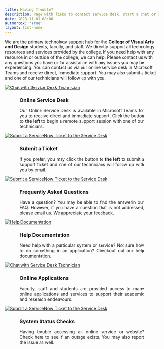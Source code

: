```yaml
---
title: Having Trouble?
description: Page with links to contact service desk, start a chat or submit a ticket.
date: 2023-11-01:08:00
authorbox: "True"
layout: list-home
---
```

<p class="welcome-box">We are the primary technology support hub for the <b style="color: var(--prime_white)">College of Visual Arts and Design</b> students, faculty, and staff. We directly support all technology resources and services provided by the college. If you need help with any resource in or outside of the college, we can help. Please contact us with any questions you have or for assistance with any issues you may be experiencing. You can contact us via our online service desk in Microsoft Teams and receive direct, immediate support. You may also submit a ticket and one of our technicians will follow up with you.</p>

<div class="service-desk-container">
<div class="service-desk">
<div class="img-container">
<a href="/redirects/rdir-service-desk.html" alt="Chat with Service Desk Technician" title="Chat with Service Desk Technician">
<img src="/mainroad/img/green/helpdesk-green.svg" alt="Chat with Service Desk Technician">
</a>
</div>
<div style="margin: 0 3rem;">
<h3 class="nomobile">Online Service Desk</h3>
<p class="nomobile" style="text-align: justify">Our Online Service Desk is available in Microsoft Teams for you to receive direct and immediate support. Click the button to <b>the left</b> to begin a remote support session with one of our technicians.</p>
</div>
</div>
<div class="service-desk">
<div class="img-container">
<a href="https://unts.service-now.com/saml_redirector.do?sysparm_uri=/unt?id=search%26q%3Dcvad-direct" alt="Submit a ServiceNow Ticket to the Service Desk" title="Submit a Support Ticket">
<img src="/mainroad/img/green/ticket-green.svg" alt="Submit a ServiceNow Ticket to the Service Desk">
</a>
</div>


<div style="margin: 0 3rem;">
<h3 class="nomobile">Submit a Ticket</h3>
<p class="nomobile" style="text-align: justify">If you prefer, you may click the button to <b>the left</b> to submit a support ticket and one of our technicians will follow up with you by email.</p>
</div>
</div>
<div class="service-desk">
<div class="img-container">
<a href="https://unts.service-now.com/saml_redirector.do?sysparm_uri=/unt?id=search%26q%3Dcvad-direct" alt="Submit a ServiceNow Ticket to the Service Desk" title="Submit a Support Ticket">
<img src="/mainroad/img/green/faq-green.svg" alt="Submit a ServiceNow Ticket to the Service Desk">
</a>
</div>


<div style="margin: 0 3rem;">
<h3 class="nomobile">Frequently Asked Questions</h3>
<p class="nomobile" style="text-align: justify">Have a question? You may be able to find the answerin our FAQ. However, if you have a question that is not addressed, please <a href="mailto:cvad.itservices@unt.edu" alt="Email Support" title="Email IT Support">email</a> us. We appreciate your feedback.</p>
</div>
</div>
<div class="service-desk">
<div class="img-container">
<a href="/mainroad/documentation" alt="IT Help Documentation" title="Help Documentation">
<img src="/mainroad/img/green/documentation-green.svg" alt="Help Documentation">
</a>
</div>

<div style="margin: 0 3rem;">
<h3 class="nomobile">Help Documentation</h3>
<p class="nomobile" style="text-align: justify">Need help with a particular system or service?  Not sure how to do something in an application?  Checkout out our help documentation.</p>
</div>
</div>

<div class="service-desk">
<div class="img-container">
<a href="/redirects/rdir-service-desk.html" alt="Chat with Service Desk Technician" title="Chat with Service Desk Technician">
<img src="/mainroad/img/green/cloud-computing-green.svg" alt="Chat with Service Desk Technician">
</a>
</div>
<div style="margin: 0 3rem;">
<h3 class="nomobile">Onlline Applications</h3>
<p class="nomobile" style="text-align: justify">Faculty, staff and students are provided access to many online applications and services to support their academic and research endeavours.</p>
</div>
</div>
<div class="service-desk">
<div class="img-container">
<a href="https://unts.service-now.com/saml_redirector.do?sysparm_uri=/unt?id=search%26q%3Dcvad-direct" alt="Submit a ServiceNow Ticket to the Service Desk" title="Submit a Support Ticket">
<img src="/mainroad/img/green/status-check-green.svg" alt="Submit a ServiceNow Ticket to the Service Desk">
</a>
</div>
<div style="margin: 0 3rem;">
<h3 class="nomobile">System Status Checks</h3>
<p class="nomobile" style="text-align: justify">Having trouble accessing an online service or website?  Check here to see if an outage exists.  You may also report the issue as well.</p>
</div>
</div>

</div> 
<style>
.list__item {
    display: none;
} 
</style>